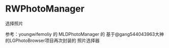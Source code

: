 # RWPhotoManager
选择照片


参考：youngwifemoliy 的 MLDPhotoManager  的  基于@gang544043963大神的LGPhotoBrowser项目再次封装的 照片选择器
